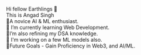 Hi fellow Earthlings 👋 <br />
This is Angad Singh <br />
🌱A novice AI & ML enthusiast. <br />
🌱 I’m currently learning Web Development. <br />
🌱I’m also refining my DSA knowledge. <br />
🔭 I'm working on a few ML models also. <br />
🔮Future Goals - Gain Proficiency in Web3, and AI/ML. <br />
